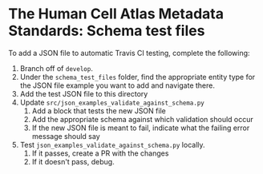 # The Human Cell Atlas Metadata Standards: Schema test files

To add a JSON file to automatic Travis CI testing, complete the following:

1. Branch off of `develop`.
1. Under the `schema_test_files` folder, find the appropriate entity type for the JSON file example you want to add and navigate there.
1. Add the test JSON file to this directory
1. Update `src/json_examples_validate_against_schema.py`
   1. Add a block that tests the new JSON file
   1. Add the appropriate schema against which validation should occur
   1. If the new JSON file is meant to fail, indicate what the failing error message should say
1. Test `json_examples_validate_against_schema.py` locally. 
    1. If it passes, create a PR with the changes
    1. If it doesn't pass, debug.
